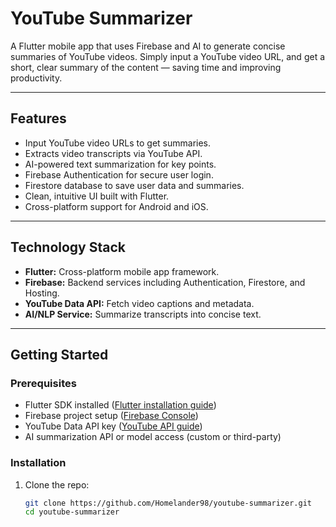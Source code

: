 # YouTube Summarizer

A Flutter mobile app that uses Firebase and AI to generate concise summaries of YouTube videos. Simply input a YouTube video URL, and get a short, clear summary of the content — saving time and improving productivity.

---

## Features

- Input YouTube video URLs to get summaries.
- Extracts video transcripts via YouTube API.
- AI-powered text summarization for key points.
- Firebase Authentication for secure user login.
- Firestore database to save user data and summaries.
- Clean, intuitive UI built with Flutter.
- Cross-platform support for Android and iOS.

---

## Technology Stack

- **Flutter:** Cross-platform mobile app framework.
- **Firebase:** Backend services including Authentication, Firestore, and Hosting.
- **YouTube Data API:** Fetch video captions and metadata.
- **AI/NLP Service:** Summarize transcripts into concise text.

---

## Getting Started

### Prerequisites

- Flutter SDK installed ([Flutter installation guide](https://flutter.dev/docs/get-started/install))
- Firebase project setup ([Firebase Console](https://console.firebase.google.com/))
- YouTube Data API key ([YouTube API guide](https://developers.google.com/youtube/v3))
- AI summarization API or model access (custom or third-party)

### Installation

1. Clone the repo:
   ```bash
   git clone https://github.com/Homelander98/youtube-summarizer.git
   cd youtube-summarizer
